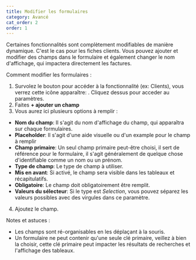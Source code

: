 ```yaml
---
title: Modifier les formulaires
category: Avancé
cat_order: 2
order: 1
---
```


Certaines fonctionnalités sont complètement modifiables de manière dynamique. C'est le cas pour les fiches clients. Vous pouvez ajouter et modifier des champs dans le formulaire et également changer le nom d'affichage, qui impactera directement les factures.

Comment modifier les formulaires :

1. Survolez le bouton pour accéder à la fonctionnalité (ex: Clients), vous verrez cette icône apparaître: <i class="bx bxs-customize text-xl"></i>. Cliquez dessus pour acceder au paramètres.
2. Faites **+ ajouter un champ**
3. Vous aurez ici plusieurs options à remplir :

- **Nom du champ**: Il s'agit du nom d'affichage du champ, qui apparaîtra sur chaque formulaires.
- **Placeholder**: Il s'agit d'une aide visuelle ou d'un example pour le champ à remplir
- **Champ primaire**: Un seul champ primaire peut-être choisi, il sert de référence pour le formulaire, il s'agit généralement de quelque chose d'identifiable comme un nom ou un prénom.
- **Type de champ**: Le type de champ à utiliser.
- **Mis en avant**: Si activé, le champ sera visible dans les tableaux et récapitulatifs.
- **Obligatoire**: Le champ doit obligatoirement être remplit.
- **Valeurs du sélecteur**: Si le type est _Selection_, vous pouvez séparez les valeurs possibles avec des virgules dans ce paramètre.

4. Ajoutez le champ.

Notes et astuces :

- Les champs sont ré-organisables en les déplaçant à la souris.
- Un formulaire ne peut contenir qu'une seule clé primaire, veillez à bien la choisir, cette clé primaire peut impacter les résultats de recherches et l'affichage des tableaux.

